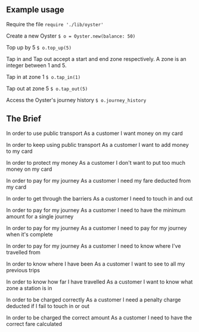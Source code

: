 ## Example usage

Require the file
`require './lib/oyster'`

Create a new Oyster
`$ o = Oyster.new(balance: 50)`

Top up by 5
`$ o.top_up(5)`

Tap in and Tap out accept a start and end zone respectively. A zone is an integer between 1 and 5.

Tap in at zone 1
`$ o.tap_in(1)`

Tap out at zone 5
`$ o.tap_out(5)`

Access the Oyster's journey history
`$ o.journey_history`



## The Brief

In order to use public transport
As a customer
I want money on my card

In order to keep using public transport
As a customer
I want to add money to my card

In order to protect my money
As a customer
I don't want to put too much money on my card

In order to pay for my journey
As a customer
I need my fare deducted from my card

In order to get through the barriers
As a customer
I need to touch in and out

In order to pay for my journey
As a customer
I need to have the minimum amount for a single journey

In order to pay for my journey
As a customer
I need to pay for my journey when it's complete

In order to pay for my journey
As a customer
I need to know where I've travelled from

In order to know where I have been
As a customer
I want to see to all my previous trips

In order to know how far I have travelled
As a customer
I want to know what zone a station is in

In order to be charged correctly
As a customer
I need a penalty charge deducted if I fail to touch in or out

In order to be charged the correct amount
As a customer
I need to have the correct fare calculated

